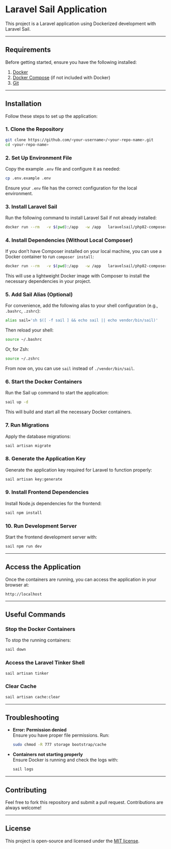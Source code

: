# Laravel Sail Application

This project is a Laravel application using Dockerized development with Laravel Sail.

---

## Requirements

Before getting started, ensure you have the following installed:

1. [Docker](https://www.docker.com/)
2. [Docker Compose](https://docs.docker.com/compose/install/) (if not included with Docker)
3. [Git](https://git-scm.com/)

---

## Installation

Follow these steps to set up the application:

### 1. Clone the Repository

```bash
git clone https://github.com/<your-username>/<your-repo-name>.git
cd <your-repo-name>
```

### 2. Set Up Environment File

Copy the example `.env` file and configure it as needed:

```bash
cp .env.example .env
```

Ensure your `.env` file has the correct configuration for the local environment.

### 3. Install Laravel Sail

Run the following command to install Laravel Sail if not already installed:

```bash
docker run --rm   -v $(pwd):/app   -w /app   laravelsail/php82-composer:latest composer require laravel/sail --dev
```

### 4. Install Dependencies (Without Local Composer)

If you don’t have Composer installed on your local machine, you can use a Docker container to run `composer install`:

```bash
docker run --rm   -v $(pwd):/app   -w /app   laravelsail/php82-composer:latest composer install
```

This will use a lightweight Docker image with Composer to install the necessary dependencies in your project.

### 5. Add Sail Alias (Optional)

For convenience, add the following alias to your shell configuration (e.g., `.bashrc`, `.zshrc`):

```bash
alias sail='sh $([ -f sail ] && echo sail || echo vendor/bin/sail)'
```

Then reload your shell:

```bash
source ~/.bashrc
```

Or, for Zsh:

```bash
source ~/.zshrc
```

From now on, you can use `sail` instead of `./vendor/bin/sail`.

### 6. Start the Docker Containers

Run the Sail up command to start the application:

```bash
sail up -d
```

This will build and start all the necessary Docker containers.

### 7. Run Migrations

Apply the database migrations:

```bash
sail artisan migrate
```

### 8. Generate the Application Key

Generate the application key required for Laravel to function properly:

```bash
sail artisan key:generate
```

### 9. Install Frontend Dependencies

Install Node.js dependencies for the frontend:

```bash
sail npm install
```

### 10. Run Development Server

Start the frontend development server with:

```bash
sail npm run dev
```

---

## Access the Application

Once the containers are running, you can access the application in your browser at:

```
http://localhost
```

---

## Useful Commands

### Stop the Docker Containers

To stop the running containers:

```bash
sail down
```

### Access the Laravel Tinker Shell

```bash
sail artisan tinker
```

### Clear Cache

```bash
sail artisan cache:clear
```

---

## Troubleshooting

- **Error: Permission denied**  
  Ensure you have proper file permissions. Run:

    ```bash
    sudo chmod -R 777 storage bootstrap/cache
    ```

- **Containers not starting properly**  
  Ensure Docker is running and check the logs with:
    ```bash
    sail logs
    ```

---

## Contributing

Feel free to fork this repository and submit a pull request. Contributions are always welcome!

---

## License

This project is open-source and licensed under the [MIT license](LICENSE).
